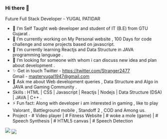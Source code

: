 ### Hi there 👋

Future Full Stack Developer - YUGAL PATIDAR

- 👯 I’m Self Taught web developer  and student of IT (B.E) from GTU Gujarat .
- 🔭 I’m currently working on My Personal website , 100 Days for code challenge and some projects based on javascript.
- 🌱 I’m currently learning  Reactjs and Data Structure in JAVA programming language .
- 🤔 I’m looking for someone with whom i can discuss new idea and plan about development .
- ✨ Get in touch 
                    Twitter - https://twitter.com/Stranger2477  
                    Gmail - masteryugal1947@gmail.com
- 💬 Ask me about Web development queries , Data Structure and Algo in JAVA  and Gaming Community .
- Skills : HTML | CSS | Javascript | Reactjs | Nodejs | Data Structure (DSA) | JAVA | C++ .
- ⚡ Fun fact: Along with developer i am interested in gaming , like to play  Valorant , Battleground mobile , Standoff 2 , COD and Among us.
- Project - 
              # Video player |
              # Fitness Website |
              # woke a mole (game) |
              # Speech Synthesis |
              # HTML5 canvas |
              # Speech Detection 
 
 <img src="https://github-readme-stats.vercel.app/api?username=YUG2477&count_private=true&show_icons=true&theme=radical&hide_rank=false">             
 <img align="center" src="https://github-readme-stats.vercel.app/api/top-langs/?username=YUG2477&theme=dark" />
 

              
              
              

